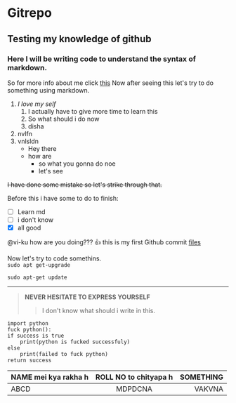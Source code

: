 # Gitrepo
## Testing my knowledge of github
### Here I will be writing code to understand the syntax of markdown.
So for more info about me click [this](https://github.com/Vi-Ku)
Now after seeing this let's try to do something using markdown.
1. *I love my self*
    1. I actually have to give more time to learn this
    2. So what should i do now
    3. disha
2. nvlfn
3. vnlsldn
    -   Hey there
    -   how are 
        -   so what you gonna do noe
        -   let's see

~~I have done some mistake so let's strike through that.~~

Before this i have some to do to finish:
- [ ] Learn md
- [ ] i don't know
- [x] all good
  
@vi-ku how are you doing??? :+1:
this is my first Github commit [files](1.txt)

Now let's try to code somethins.\
`sudo apt get-upgrade`

`sudo apt-get update` 

---
> **NEVER HESITATE TO EXPRESS YOURSELF**
> > I don't know what should i write in this.

```
import python
fuck python():
if success is true
    print(python is fucked successfuly)
else
    print(failed to fuck python)
return success

```

| NAME mei kya rakha h | ROLL NO to chityapa h|SOMETHING|
|:-----|:-------:|----:|
|ABCD|MDPDCNA|VAKVNA|

